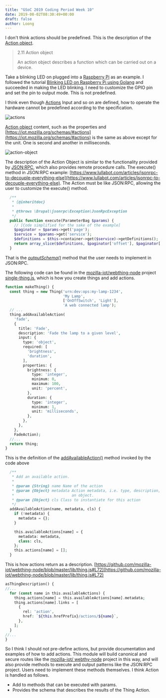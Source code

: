 ```yaml
---
title: "GSoC 2019 Coding Period Week 10"
date: 2019-08-02T08:30:49+00:00
draft: false
author: Loong
---
```


[//]: # ( UUID: 5b3bb85d-df9b-412a-b796-f749fa57717d )
[//]: # ( Title: GSoC 2019 Coding Period Week 10 )
[//]: # ( Created: 2019-08-02T08:30:49+00:00 )

I don't think actions should be predefined. This is the description of the [Action object](https://iot.mozilla.org/wot/#action-object).

> 2.11 Action object
>
> An action object describes a function which can be carried out on a device.

Take a blinking LED on plugged into a [Raspberry Pi](https://www.raspberrypi.org/products/raspberry-pi-4-model-b/) as an example. I followed the tutorial [Blinking LED on Raspberry Pi using Golang](https://www.admfactory.com/blinking-led-on-raspberry-pi-using-golang/) and succeeded in making the LED blinking. I need to customize the GPIO pin and set the pin to output mode. This is not predefined.

I think even though [Actions](https://iot.mozilla.org/schemas/#actions) Input and so on are defined, how to operate the hardware cannot be predefined according to the specification.

![actions](/images/actions_0.png)

[Action object](https://iot.mozilla.org/wot/#action-object) content, such as the properties and [https://iot.mozilla.org/schemas/#actions](https://iot.mozilla.org/schemas/#actions) is the same as above except for the unit. One is second and another in milliseconds.

![action-object](/images/action-object.png)

The description of the Action Object is similar to the functionality provided by [JSON:RPC](http://drupal.org/project/jsonrpc), which also provides remote procedure calls. The execute() method in JSON:RPC example: [https://www.lullabot.com/articles/jsonrpc-to-decouple-everything-else](https://www.lullabot.com/articles/jsonrpc-to-decouple-everything-else). The Action must be like JSON:RPC, allowing the user to customize the execute() method.

```php
  /**
   * {@inheritdoc}
   *
   * @throws \Drupal\jsonrpc\Exception\JsonRpcException
   */
  public function execute(ParameterBag $params) {
    // [Code simplified for the sake of the example]
    $paginator = $params->get('page');
    $service = $params->get('service');
    $definitions = $this->container->get($service)->getDefinitions();
    return array_slice($definitions, $paginator['offset'], $paginator['limit']);
  }
```

That is the [_outputSchema()_](https://git.drupalcode.org/project/jsonrpc/blob/8.x-1.x/src/Plugin/JsonRpcMethodBase.php#L67) method that the user needs to implement in JSON:RPC.

The following code can be found in the [mozilla-iot/webthing-node](https://github.com/mozilla-iot/webthing-node) project [single-thing.js](https://github.com/mozilla-iot/webthing-node/blob/master/example/single-thing.js#L37), which is how you create things and add actions.

```php
function makeThing() {
  const thing = new Thing('urn:dev:ops:my-lamp-1234',
                          'My Lamp',
                          ['OnOffSwitch', 'Light'],
                          'A web connected lamp');
  // ...
  thing.addAvailableAction(
    'fade',
    {
      title: 'Fade',
      description: 'Fade the lamp to a given level',
      input: {
        type: 'object',
        required: [
          'brightness',
          'duration',
        ],
        properties: {
          brightness: {
            type: 'integer',
            minimum: 0,
            maximum: 100,
            unit: 'percent',
          },
          duration: {
            type: 'integer',
            minimum: 1,
            unit: 'milliseconds',
          },
        },
      },
    },
    FadeAction);
  //...
  return thing;
}
```

This is the definition of the [addAvailableAction()](https://github.com/mozilla-iot/webthing-node/blob/0c6497de79c3ea6de82fc0792152a8e05e7259d9/lib/thing.js#L462) method invoked by the code above

```php
  /**
   * Add an available action.
   *
   * @param {String} name Name of the action
   * @param {Object} metadata Action metadata, i.e. type, description, etc., as
   *                          an object.
   * @param {Object} cls Class to instantiate for this action
   */
  addAvailableAction(name, metadata, cls) {
    if (!metadata) {
      metadata = {};
    }

    this.availableActions[name] = {
      metadata: metadata,
      class: cls,
    };
    this.actions[name] = [];
  }
```

This is how actions return as a description. [https://github.com/mozilla-iot/webthing-node/blob/master/lib/thing.js#L72](https://github.com/mozilla-iot/webthing-node/blob/master/lib/thing.js#L72)

```php
asThingDescription() {
//...
  for (const name in this.availableActions) {
    thing.actions[name] = this.availableActions[name].metadata;
    thing.actions[name].links = [
      {
        rel: 'action',
        href: `${this.hrefPrefix}/actions/${name}`,
      },
    ];
  }
//...
}
```

So I think I should not pre-define actions, but provide documentation and examples of how to add actions. This module will build canonical and secure routes like the [mozilla-iot/ webthy-node](https://github.com/mozilla-iot/webthing-node) project in this way, and will also provide methods to execute and output patterns like the JSON:RPC project. Users need to implement these methods themselves. I think Action is handled as follows.

- Add to methods that can be executed with params.
- Provides the schema that describes the results of the Thing Action.
